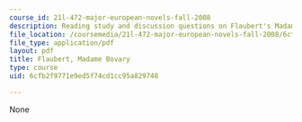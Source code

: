 ```yaml
---
course_id: 21l-472-major-european-novels-fall-2008
description: Reading study and discussion questions on Flaubert's Madame Bovary.
file_location: /coursemedia/21l-472-major-european-novels-fall-2008/6cfb2f9771e9ed5f74cd1cc95a829748_flaubert.pdf
file_type: application/pdf
layout: pdf
title: Flaubert, Madame Bovary
type: course
uid: 6cfb2f9771e9ed5f74cd1cc95a829748

---
```

None